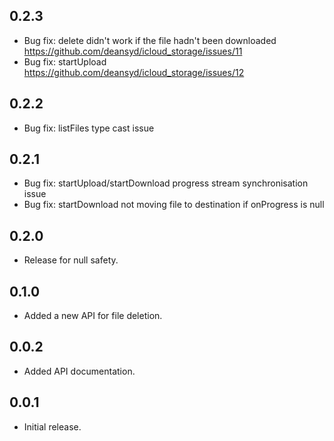 ## 0.2.3

- Bug fix: delete didn't work if the file hadn't been downloaded https://github.com/deansyd/icloud_storage/issues/11
- Bug fix: startUpload https://github.com/deansyd/icloud_storage/issues/12

## 0.2.2

- Bug fix: listFiles type cast issue

## 0.2.1

- Bug fix: startUpload/startDownload progress stream synchronisation issue
- Bug fix: startDownload not moving file to destination if onProgress is null

## 0.2.0

- Release for null safety.

## 0.1.0

- Added a new API for file deletion.

## 0.0.2

- Added API documentation.

## 0.0.1

- Initial release.
